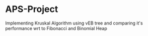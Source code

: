 # APS-Project
Implementing Kruskal Algorithm using vEB tree and comparing it's performance wrt to Fibonacci and Binomial Heap
